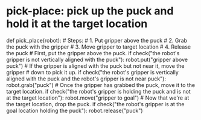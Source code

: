 # pick-place: pick up the puck and hold it at the target location
def pick_place(robot):
    # Steps:
    #  1. Put gripper above the puck
    #  2. Grab the puck with the gripper
    #  3. Move gripper to target location
    #  4. Release the puck
    # First, put the gripper above the puck.
    if check("the robot's gripper is not vertically aligned with the puck"):
        robot.put("gripper above puck")
    # If the gripper is aligned with the puck but not near it, move the gripper
    # down to pick it up.
    if check("the robot's gripper is vertically aligned with the puck and the robot's gripper is not near puck"):
        robot.grab("puck")
    # Once the gripper has grabbed the puck, move it to the target location.
    if check("the robot's gripper is holding the puck and is not at the target location"):
        robot.move("gripper to goal")
    # Now that we're at the target location, drop the puck.
    if check("the robot's gripper is at the goal location holding the puck"):
        robot.release("puck")